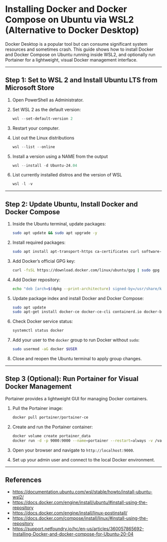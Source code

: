 # Installing Docker and Docker Compose on Ubuntu via WSL2 (Alternative to Docker Desktop)

Docker Desktop is a popular tool but can consume significant system resources and sometimes crash. This guide shows how to install Docker and Docker Compose on Ubuntu running inside WSL2, and optionally run Portainer for a lightweight, visual Docker management interface.

---

## Step 1: Set to WSL 2 and Install Ubuntu LTS from Microsoft Store

1. Open PowerShell as Administrator.
2. Set WSL 2 as the default version:

   ```powershell
   wsl --set-default-version 2
   ```
3. Restart your computer.
4. List out the Linux distributions
   ```powershell
   wsl --list --online
   ```
5. Install a version using a NAME from the output
   ```powershell
   wsl --install -d Ubuntu-24.04
   ```
6. List currently installed distros and the version of WSL
   ```powershell
   wsl -l -v 
   ```
---

## Step 2: Update Ubuntu, Install Docker and Docker Compose

1. Inside the Ubuntu terminal, update packages:

   ```bash
   sudo apt update && sudo apt upgrade -y
   ```
2. Install required packages:

   ```bash
   sudo apt install apt-transport-https ca-certificates curl software-properties-common -y
   ```
3. Add Docker’s official GPG key:

   ```bash
   curl -fsSL https://download.docker.com/linux/ubuntu/gpg | sudo gpg --dearmor -o /usr/share/keyrings/docker-archive-keyring.gpg
   ```
4. Add Docker repository:

   ```bash
   echo "deb [arch=$(dpkg --print-architecture) signed-by=/usr/share/keyrings/docker-archive-keyring.gpg] https://download.docker.com/linux/ubuntu $(lsb_release -cs) stable" | sudo tee /etc/apt/sources.list.d/docker.list > /dev/null
   ```
5. Update package index and install Docker and Docker Compose:

   ```bash
   sudo apt update
   sudo apt-get install docker-ce docker-ce-cli containerd.io docker-buildx-plugin docker-compose-plugin
   ```
6. Check Docker service status:

   ```bash
   systemctl status docker
   ```
7. Add your user to the `docker` group to run Docker without `sudo`:

   ```bash
   sudo usermod -aG docker $USER
   ```
8. Close and reopen the Ubuntu terminal to apply group changes.

---

## Step 3 (Optional): Run Portainer for Visual Docker Management

Portainer provides a lightweight GUI for managing Docker containers.

1. Pull the Portainer image:

   ```bash
   docker pull portainer/portainer-ce
   ```
2. Create and run the Portainer container:

   ```bash
   docker volume create portainer_data
   docker run -d -p 9000:9000 --name=portainer --restart=always -v /var/run/docker.sock:/var/run/docker.sock -v portainer_data:/data portainer/portainer-ce
   ```
3. Open your browser and navigate to `http://localhost:9000`.
4. Set up your admin user and connect to the local Docker environment.

---

## References

* https://documentation.ubuntu.com/wsl/stable/howto/install-ubuntu-wsl2/
* https://docs.docker.com/engine/install/ubuntu/#install-using-the-repository
* https://docs.docker.com/engine/install/linux-postinstall/
* https://docs.docker.com/compose/install/linux/#install-using-the-repository
* https://support.netfoundry.io/hc/en-us/articles/360057865692-Installing-Docker-and-docker-compose-for-Ubuntu-20-04
